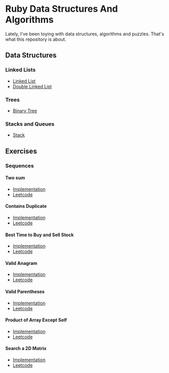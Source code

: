# Ruby Data Structures And Algorithms

Lately, I've been toying with data structures, algorithms and puzzles. That's what this repository is about.

## Data Structures

### Linked Lists
* [Linked List][20]
* [Double Linked List][21]

### Trees
* [Binary Tree][22]

### Stacks and Queues
* [Stack][23]

## Exercises

### Sequences

#### Two sum
* [Implementation][1]
* [Leetcode][2]

#### Contains Duplicate
* [Implementation][3]
* [Leetcode][4]

#### Best Time to Buy and Sell Stock
* [Implementation][5]
* [Leetcode][6]

#### Valid Anagram
* [Implementation][7]
* [Leetcode][8]

#### Valid Parentheses
* [Implementation][9]
* [Leetcode][10]

#### Product of Array Except Self
* [Implementation][11]
* [Leetcode][12]

#### Search a 2D Matrix
* [Implementation][13]
* [Leetcode][14]

[1]: lib/dsa/exercises/two_sum_problem.rb
[2]: https://leetcode.com/problems/two-sum/
[3]: lib/dsa/exercises/contains_duplicate.rb
[4]: https://leetcode.com/problems/contains-duplicate/
[5]: lib/dsa/exercises/best_time_to_buy_and_sell_stock.rb
[6]: https://leetcode.com/problems/best-time-to-buy-and-sell-stock/
[7]: lib/dsa/exercises/valid_anagram.rb
[8]: https://leetcode.com/problems/valid-anagram/
[9]: lib/dsa/exercises/valid_parentheses.rb
[10]: https://leetcode.com/problems/valid-parentheses/
[11]: lib/dsa/exercises/product_of_array_except_self.rb
[12]: https://leetcode.com/problems/product-of-array-except-self/
[13]: lib/dsa/exercises/search_2d_matrix.rb
[14]: https://leetcode.com/problems/search-a-2d-matrix/
[20]: lib/dsa/linked_list.rb
[21]: lib/dsa/double_linked_list.rb
[22]: lib/dsa/binary_tree.rb
[23]: lib/dsa/stack.rb
